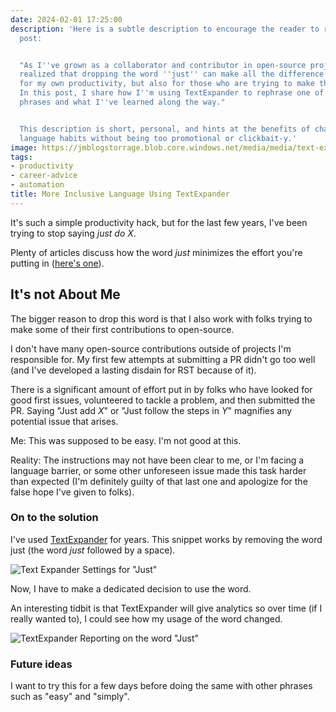 ```yaml
---
date: 2024-02-01 17:25:00
description: 'Here is a subtle description to encourage the reader to read the blog
  post:


  "As I''ve grown as a collaborator and contributor in open-source projects, I''ve
  realized that dropping the word ''just'' can make all the difference - not just
  for my own productivity, but also for those who are trying to make their first contributions.
  In this post, I share how I''m using TextExpander to rephrase one of my most common
  phrases and what I''ve learned along the way."


  This description is short, personal, and hints at the benefits of changing one''s
  language habits without being too promotional or clickbait-y.'
image: https://jmblogstorrage.blob.core.windows.net/media/media/text-expander-just.png
tags:
- productivity
- career-advice
- automation
title: More Inclusive Language Using TextExpander
---
```


It's such a simple productivity hack, but for the last few years, I've been trying to stop saying _just do X_.

Plenty of articles discuss how the word _just_ minimizes the effort you're putting in ([here's one](https://www.glamour.com/story/why-i-quit-using-the-word-just-in-my-emails)).

## It's not About Me

The bigger reason to drop this word is that I also work with folks trying to make some of their first contributions to open-source.

I don't have many open-source contributions outside of projects I'm responsible for. My first few attempts at submitting a PR didn't go too well (and I've developed a lasting disdain for RST because of it).

There is a significant amount of effort put in by folks who have looked for good first issues, volunteered to tackle a problem, and then submitted the PR. Saying "Just add _X_" or "Just follow the steps in _Y_" magnifies any potential issue that arises.

Me: This was supposed to be easy. I'm not good at this.

Reality: The instructions may not have been clear to me, or I'm facing a language barrier, or some other unforeseen issue made this task harder than expected (I'm definitely guilty of that last one and apologize for the false hope I've given to folks).

### On to the solution

I've used [TextExpander](https://textexpander.com/) for years. This snippet works by removing the word just (the word _just_ followed by a space).

![Text Expander Settings for "Just"](https://jmblogstorrage.blob.core.windows.net/media/media/text-expander-just.png)

Now, I have to make a dedicated decision to use the word.

An interesting tidbit is that TextExpander will give analytics so over time (if I really wanted to), I could see how my usage of the word changed.

![TextExpander Reporting on the word "Just"](https://jmblogstorrage.blob.core.windows.net/media/media/text-expander-just-analytics.png)

### Future ideas

I want to try this for a few days before doing the same with other phrases such as "easy" and "simply".
